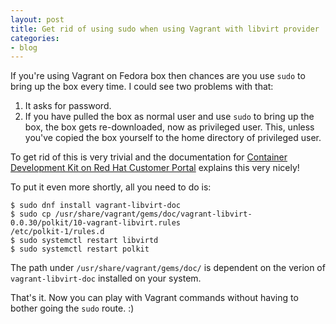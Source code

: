 ```yaml
---
layout: post
title: Get rid of using sudo when using Vagrant with libvirt provider
categories:
- blog
---
```


If you're using Vagrant on Fedora box then chances are you use `sudo` to bring
up the box every time. I could see two problems with that:

1. It asks for password.
2. If you have pulled the box as normal user and use `sudo` to bring up the
   box, the box gets re-downloaded, now as privileged user. This, unless you've
   copied the box yourself to the home directory of privileged user.

To get rid of this is very trivial and the documentation for [Container
Development Kit on Red Hat Customer
Portal](https://access.redhat.com/documentation/en/red-hat-enterprise-linux-atomic-host/version-7/container-development-kit-installation-guide/#fedora-soft-install) explains this very nicely!

To put it even more shortly, all you need to do is:

~~~
$ sudo dnf install vagrant-libvirt-doc
$ sudo cp /usr/share/vagrant/gems/doc/vagrant-libvirt-0.0.30/polkit/10-vagrant-libvirt.rules
/etc/polkit-1/rules.d
$ sudo systemctl restart libvirtd
$ sudo systemctl restart polkit
~~~

The path under `/usr/share/vagrant/gems/doc/` is dependent on the
verion of `vagrant-libvirt-doc` installed on your system. 

That's it. Now you can play with Vagrant commands without having to bother
going the `sudo` route. :)
